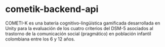 # cometik-backend-api
COMETI-K es una batería cognitivo-lingüística gamificada desarrollada en Unity para la evaluación de los cuatro criterios del DSM-5 asociados al trastorno de la comunicación social (pragmático) en población infantil colombiana entre los 6 y 12 años.
